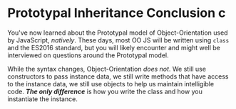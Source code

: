 # Prototypal Inheritance Conclusion c

You've now learned about the Prototypal model of Object-Orientation used by
JavaScript, _natively_. These days, most OO JS will be written using `class`
and the ES2016 standard, but you will likely encounter and might well be
interviewed on questions around the Prototypal model.

While the syntax changes, Object-Orientation _does not_. We still use
constructors to pass instance data, we still write methods that have access to
the instance data, we still use objects to help us maintain intelligible code.
***The only difference*** is how you write the class and how you instantiate
the instance.

